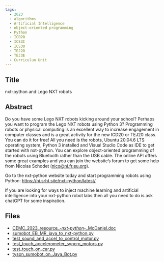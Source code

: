 ```yaml
---
tags:
  - 2023
  - algorithms
  - Artificial Intelligence
  - object-oriented programming
  - Python
  - ICD2O
  - ICS3C
  - ICS3U
  - TEJ2O
  - TEJ3E
  - Curriculum Unit
---
```

    
## Title

nxt-python and Lego NXT robots 

## Abstract

Do you have some Lego NXT robots kicking around your school?   Perhaps you want to program the Lego NXT robots using Python 3?   Programming robots or physical computing is an excellent way to increase engagement in computer classes and is a great activity for the new ICD20 or TEJ20 class.  You can do it for free!    All you need is the robots,  Ubuntu 20.04.6 LTS operating system,  Python 3 installed and Visual Studio Code as IDE to get started with nxt-python.   You can explore object-oriented programming of the robots using Bluetooth rather than the USB cable.    The online API offers some great examples and you can join the website’s forum to get some help from Nicolas Schodet (nico@ni.fr.eu.org).

Go to the nxt-python website today and start programming robots using Python:  https://ni.srht.site/nxt-python/latest/

If you are looking for ways to inject machine learning and artificial intelligence into your nxt-python robot labs then all you need to do is ask chatGPT for some inspiration.

## Files

- [CEMC_2023_resource_-_nxt-python_-_McDaniel.doc](resources/2023/Kiley_McDaniel/CEMC_2023_resource_-_nxt-python_-_McDaniel.doc)
- [sumobot_EB_MR_java_to_nxt-python.py](resources/2023/Kiley_McDaniel/sumobot_EB_MR_java_to_nxt-python.py)
- [test_sound_and_accel_to_control_motor.py](resources/2023/Kiley_McDaniel/test_sound_and_accel_to_control_motor.py)
- [test_touch_accelerometer_syncro_motors.py](resources/2023/Kiley_McDaniel/test_touch_accelerometer_syncro_motors.py)
- [test_touch_on_car.py](resources/2023/Kiley_McDaniel/test_touch_on_car.py)
- [tyson_sumobot_on_Java_Bot.py](resources/2023/Kiley_McDaniel/tyson_sumobot_on_Java_Bot.py)
